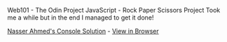 Web101 - The Odin Project
JavaScript - Rock Paper Scissors Project
Took me a while but in the end I managed to get it done!

[Nasser Ahmed's Console Solution](https://github.com/SNasser97/js_project_rock_paper_scissors) - [View in Browser](https://snasser97.github.io/js_project_rock_paper_scissors/index.html)
